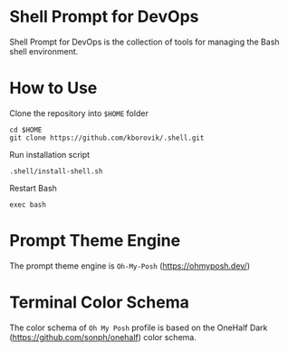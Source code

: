 # Shell Prompt for DevOps

Shell Prompt for DevOps is the collection of tools for managing the Bash shell environment.

# How to Use

Clone the repository into `$HOME` folder

```
cd $HOME
git clone https://github.com/kborovik/.shell.git
```

Run installation script

```
.shell/install-shell.sh
```

Restart Bash

```
exec bash
```

# Prompt Theme Engine

The prompt theme engine is `Oh-My-Posh` (https://ohmyposh.dev/)

# Terminal Color Schema

The color schema of `Oh My Posh` profile is based on the OneHalf Dark (https://github.com/sonph/onehalf) color schema.

